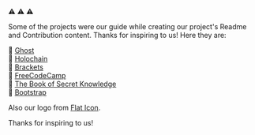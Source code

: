 :warning: :warning: :warning:

Some of the projects were our guide while creating our project's Readme and Contribution content. Thanks for inspiring to us! Here they are:

:small_orange_diamond: [Ghost](https://github.com/TryGhost/Ghost)<br>
:small_orange_diamond: [Holochain](https://github.com/holochain/holochain-proto)<br>
:small_orange_diamond: [Brackets](https://github.com/adobe/brackets)<br>
:small_orange_diamond: [FreeCodeCamp](https://github.com/freeCodeCamp/freeCodeCamp)<br>
:small_orange_diamond: [The Book of Secret Knowledge](https://github.com/trimstray/the-book-of-secret-knowledge)<br>
:small_orange_diamond: [Bootstrap](https://github.com/twbs/bootstrap)<br>

Also our logo from [Flat Icon](https://www.flaticon.com/).

Thanks for inspiring to us!
